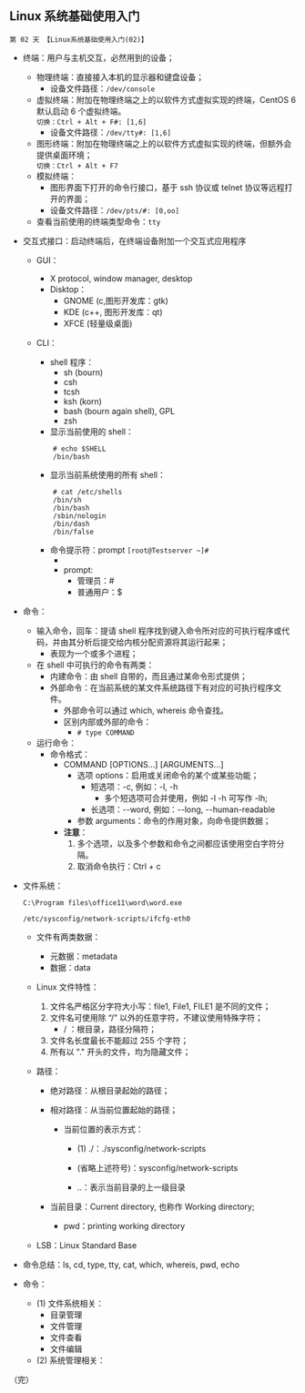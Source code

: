 ## Linux 系统基础使用入门

    第 02 天 【Linux系统基础使用入门(02)】

- 终端：用户与主机交互，必然用到的设备；
    + 物理终端：直接接入本机的显示器和键盘设备；
        * 设备文件路径：`/dev/console`
    + 虚拟终端：附加在物理终端之上的以软件方式虚拟实现的终端，CentOS 6 默认启动 6 个虚拟终端。  
        `切换：Ctrl + Alt + F#: [1,6]`
        * 设备文件路径：`/dev/tty#: [1,6]`
    + 图形终端：附加在物理终端之上的以软件方式虚拟实现的终端，但额外会提供桌面环境；  
        `切换：Ctrl + Alt + F7`
    + 模拟终端：
        * 图形界面下打开的命令行接口，基于 ssh 协议或 telnet 协议等远程打开的界面；
        * 设备文件路径：`/dev/pts/#: [0,oo]`
    + 查看当前使用的终端类型命令：`tty`

- 交互式接口：启动终端后，在终端设备附加一个交互式应用程序
    + GUI：
        * X protocol, window manager, desktop
        * Disktop：
            - GNOME (c,图形开发库：gtk)
            - KDE   (c++, 图形开发库：qt)
            - XFCE  (轻量级桌面)
    + CLI：
        * shell 程序：
            - sh (bourn)
            - csh
            - tcsh
            - ksh (korn)
            - bash (bourn again shell), GPL
            - zsh
        * 显示当前使用的 shell：
             
        ```
            # echo $SHELL      
            /bin/bash    
        ```

        * 显示当前系统使用的所有 shell：  
        
        ```
            # cat /etc/shells   
            /bin/sh  
            /bin/bash  
            /sbin/nologin  
            /bin/dash       
            /bin/false    
        ```

        * 命令提示符：prompt `[root@Testserver ~]#`
            - [root@Testserver ~]: PS1
            - prompt: 
                + 管理员：#
                + 普通用户：$
                
- 命令：
    + 输入命令，回车：提请 shell 程序找到键入命令所对应的可执行程序或代码，并由其分析后提交给内核分配资源将其运行起来；
        * 表现为一个或多个进程；
    + 在 shell 中可执行的命令有两类：
        * 内建命令：由 shell 自带的，而且通过某命令形式提供；
        * 外部命令：在当前系统的某文件系统路径下有对应的可执行程序文件。
            - 外部命令可以通过 which, whereis 命令查找。
            - 区别内部或外部的命令：
                + `# type COMMAND`
    + 运行命令：
        * 命令格式：
            - COMMAND [OPTIONS...] [ARGUMENTS...]
                + 选项 options：启用或关闭命令的某个或某些功能；
                    * 短选项：-c, 例如：-l, -h
                        - 多个短选项可合并使用，例如 -l -h 可写作 -lh;
                    * 长选项：--word, 例如：--long, --human-readable
                + 参数 arguments：命令的作用对象，向命令提供数据；
            - **注意**：
                1. 多个选项，以及多个参数和命令之间都应该使用空白字符分隔。
                2. 取消命令执行：Ctrl + c 

- 文件系统：

    ```
    C:\Program files\office11\word\word.exe

    /etc/sysconfig/network-scripts/ifcfg-eth0
    ```

    + 文件有两类数据：
        * 元数据：metadata
        * 数据：data
        
    + Linux 文件特性：
        1. 文件名严格区分字符大小写：file1, File1, FILE1 是不同的文件；
        2. 文件名可使用除 “/” 以外的任意字符，不建议使用特殊字符；
            - / ：根目录，路径分隔符；
        3. 文件名长度最长不能超过 255 个字符；
        4. 所有以 "." 开头的文件，均为隐藏文件；
    
    + 路径：
        * 绝对路径：从根目录起始的路径；
        * 相对路径：从当前位置起始的路径；
            - 当前位置的表示方式：
                + (1) ./：./sysconfig/network-scripts
                + (省略上述符号)：sysconfig/network-scripts

                + ..：表示当前目录的上一级目录

        * 当前目录：Current directory, 也称作 Working directory;
            - pwd：printing working directory
    
    + LSB：Linux Standard Base

- 命令总结：ls, cd, type, tty, cat, which, whereis, pwd, echo

- 命令：
    + (1) 文件系统相关：
        * 目录管理
        * 文件管理
        * 文件查看
        * 文件编辑
    + (2) 系统管理相关：

（完）